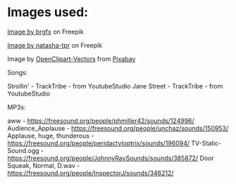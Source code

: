 #  Images used:
<a href="https://www.freepik.com/free-vector/set-inedible-fruit-with-mould_28814537.htm#query=rotten%20fruit&position=9&from_view=search&track=ais&uuid=75233b41-45a7-4267-9bb3-7677048ddf7a">Image by brgfx</a> on Freepik

<a href="https://www.freepik.com/premium-vector/vector-dirty-torn-socks-cartoon-style_28897477.htm">Image by natasha-tpr</a> on Freepik

Image by <a href="https://pixabay.com/users/openclipart-vectors-30363/?utm_source=link-attribution&utm_medium=referral&utm_campaign=image&utm_content=149626">OpenClipart-Vectors</a> from <a href="https://pixabay.com//?utm_source=link-attribution&utm_medium=referral&utm_campaign=image&utm_content=149626">Pixabay</a>

Songs:

Strollin' - TrackTribe - from YoutubeStudio
Jane Street - TrackTribe - from YoutubeStudio

MP3s:

aww - https://freesound.org/people/phmiller42/sounds/124996/
Audience_Applause - https://freesound.org/people/unchaz/sounds/150953/
Applause, huge, thunderous - https://freesound.org/people/peridactyloptrix/sounds/196094/
TV-Static-Sound.ogg - https://freesound.org/people/JohnnyRaySounds/sounds/385872/
Door Squeak, Normal, D.wav - https://freesound.org/people/InspectorJ/sounds/346212/
